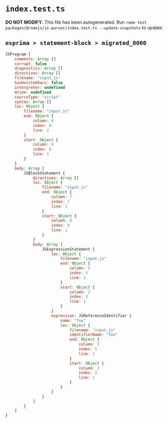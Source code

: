 # `index.test.ts`

**DO NOT MODIFY**. This file has been autogenerated. Run `rome test packages/@romejs/js-parser/index.test.ts --update-snapshots` to update.

## `esprima > statement-block > migrated_0000`

```javascript
JSProgram {
	comments: Array []
	corrupt: false
	diagnostics: Array []
	directives: Array []
	filename: "input.js"
	hasHoistedVars: false
	interpreter: undefined
	mtime: undefined
	sourceType: "script"
	syntax: Array []
	loc: Object {
		filename: "input.js"
		end: Object {
			column: 0
			index: 8
			line: 2
		}
		start: Object {
			column: 0
			index: 0
			line: 1
		}
	}
	body: Array [
		JSBlockStatement {
			directives: Array []
			loc: Object {
				filename: "input.js"
				end: Object {
					column: 7
					index: 7
					line: 1
				}
				start: Object {
					column: 0
					index: 0
					line: 1
				}
			}
			body: Array [
				JSExpressionStatement {
					loc: Object {
						filename: "input.js"
						end: Object {
							column: 5
							index: 5
							line: 1
						}
						start: Object {
							column: 2
							index: 2
							line: 1
						}
					}
					expression: JSReferenceIdentifier {
						name: "foo"
						loc: Object {
							filename: "input.js"
							identifierName: "foo"
							end: Object {
								column: 5
								index: 5
								line: 1
							}
							start: Object {
								column: 2
								index: 2
								line: 1
							}
						}
					}
				}
			]
		}
	]
}
```

